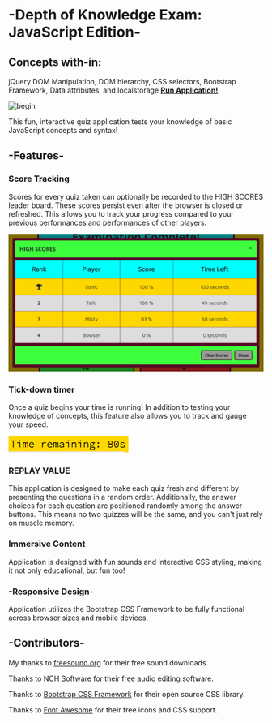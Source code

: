
# -Depth of Knowledge Exam: JavaScript Edition-

## Concepts with-in:
jQuery DOM Manipulation, DOM hierarchy, CSS selectors, Bootstrap Framework, Data attributes, and localstorage
**[Run Application!](https://jmantis0.github.io/depth-of-knowledge-javascript-edition/)**

![begin](assets/images/gameplay.gif)

This fun, interactive quiz application tests your knowledge of basic JavaScript concepts and syntax!

## -Features-

### Score Tracking
Scores for every quiz taken can optionally be recorded to the HIGH SCORES leader board.  These scores persist even after the browser is closed or refreshed.  This allows you to track your progress compared to your previous performances and performances of other players.

![Score-Tracking](assets/images/high-scores.PNG)

### Tick-down timer  
Once a quiz begins your time is running!  In addition to testing your knowledge of concepts, this feature also allows you to track and gauge your speed.

![timer](assets/images/timer.PNG)

### REPLAY VALUE
This application is designed to make each quiz fresh and different by presenting the questions in a random order.   Additionally, the answer choices for each question are positioned randomly among the answer buttons.  This means no two quizzes will be the same, and you can't just rely on muscle memory.

### Immersive Content
Application is designed with fun sounds and interactive CSS styling, making it not only educational, but fun too!

### -Responsive Design-
 Application utilizes the Bootstrap CSS Framework to be fully functional across browser sizes and mobile devices.

## -Contributors-
My thanks to [freesound.org](https://freesound.org/) for their free sound downloads.

Thanks to [NCH Software](https://www.nch.com.au/wavepad/index.html?kw=free%20audio%20editor&gclid=CjwKCAjwv4_1BRAhEiwAtMDLssCOnw4cMOqnj9KlL7BQam6e8zr_m4ZUXx3Wel4fqAtpEvZ37K-6PBoCrLkQAvD_BwE) for their free audio editing software.

Thanks to [Bootstrap CSS Framework](https://getbootstrap.com/) for their open source CSS library.

Thanks to [Font Awesome](https://fontawesome.com/) for their free icons and CSS support.

